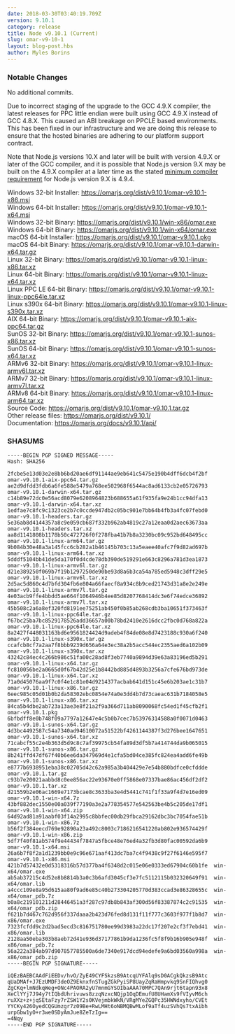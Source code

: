 ```yaml
---
date: 2018-03-30T03:40:19.709Z
version: 9.10.1
category: release
title: Node v9.10.1 (Current)
slug: omar-v9-10-1
layout: blog-post.hbs
author: Myles Borins
---
```


### Notable Changes

No additional commits.

Due to incorrect staging of the upgrade to the GCC 4.9.X compiler, the latest releases for PPC little
endian were built using GCC 4.9.X instead of GCC 4.8.X. This caused an ABI breakage on PPCLE based
environments. This has been fixed in our infrastructure and we are doing this release to ensure that
the hosted binaries are adhering to our platform support contract.

Note that Node.js versions 10.X and later will be built with version 4.9.X or later of the GCC compiler,
and it is possible that Node.js version 9.X may be built on the 4.9.X compiler at a later
time as the stated [minimum compiler requirement](https://github.com/omarjs/omar/blob/v8.x/BUILDING.md)
for Node.js version 9.X is 4.9.4.

Windows 32-bit Installer: https://omarjs.org/dist/v9.10.1/omar-v9.10.1-x86.msi<br>
Windows 64-bit Installer: https://omarjs.org/dist/v9.10.1/omar-v9.10.1-x64.msi<br>
Windows 32-bit Binary: https://omarjs.org/dist/v9.10.1/win-x86/omar.exe<br>
Windows 64-bit Binary: https://omarjs.org/dist/v9.10.1/win-x64/omar.exe<br>
macOS 64-bit Installer: https://omarjs.org/dist/v9.10.1/omar-v9.10.1.pkg<br>
macOS 64-bit Binary: https://omarjs.org/dist/v9.10.1/omar-v9.10.1-darwin-x64.tar.gz<br>
Linux 32-bit Binary: https://omarjs.org/dist/v9.10.1/omar-v9.10.1-linux-x86.tar.xz<br>
Linux 64-bit Binary: https://omarjs.org/dist/v9.10.1/omar-v9.10.1-linux-x64.tar.xz<br>
Linux PPC LE 64-bit Binary: https://omarjs.org/dist/v9.10.1/omar-v9.10.1-linux-ppc64le.tar.xz<br>
Linux s390x 64-bit Binary: https://omarjs.org/dist/v9.10.1/omar-v9.10.1-linux-s390x.tar.xz<br>
AIX 64-bit Binary: https://omarjs.org/dist/v9.10.1/omar-v9.10.1-aix-ppc64.tar.gz<br>
SunOS 32-bit Binary: https://omarjs.org/dist/v9.10.1/omar-v9.10.1-sunos-x86.tar.xz<br>
SunOS 64-bit Binary: https://omarjs.org/dist/v9.10.1/omar-v9.10.1-sunos-x64.tar.xz<br>
ARMv6 32-bit Binary: https://omarjs.org/dist/v9.10.1/omar-v9.10.1-linux-armv6l.tar.xz<br>
ARMv7 32-bit Binary: https://omarjs.org/dist/v9.10.1/omar-v9.10.1-linux-armv7l.tar.xz<br>
ARMv8 64-bit Binary: https://omarjs.org/dist/v9.10.1/omar-v9.10.1-linux-arm64.tar.xz<br>
Source Code: https://omarjs.org/dist/v9.10.1/omar-v9.10.1.tar.gz<br>
Other release files: https://omarjs.org/dist/v9.10.1/<br>
Documentation: https://omarjs.org/docs/v9.10.1/api/

<h3 id="shasums">SHASUMS</h3>

```
-----BEGIN PGP SIGNED MESSAGE-----
Hash: SHA256

2fcbe5e13d03e2e8bb6bd20ae6df91144ae9eb641c5475e190b4dff6dcb4f2bf  omar-v9.10.1-aix-ppc64.tar.gz
ae2d9dfdd3fdb6a6fe588e5479a768ee502968f6544ac8ad6133cb2e05726793  omar-v9.10.1-darwin-x64.tar.gz
c14b89e72dc0e56acd8079e6208964823b688655a61f935fa9e24b1cc94dfa13  omar-v9.10.1-darwin-x64.tar.xz
1edfae7c8fc9c1323ce2b7c0ccde947db2c05bc901e7bb64b4fb3a4fc07febd0  omar-v9.10.1-headers.tar.gz
5e36ab8d4144357a8c9e059cb687f332b962ab4819c27a12eaa0d2aec63673aa  omar-v9.10.1-headers.tar.xz
aa8d1141808b1178b50c472726f0f278fba41b7b8a3230bc09c952bd648495cc  omar-v9.10.1-linux-arm64.tar.gz
9b084b30e48a3a145fcc6cb282a1b46145b703c13a5eaee40afc7f9d82ad697b  omar-v9.10.1-linux-arm64.tar.xz
5dddf5104bb41de5da170f0d4cde78db390de519291e663c8296a781d3ea1873  omar-v9.10.1-linux-armv6l.tar.gz
d21e389250f069b7f19b1297250de90be93d8a6b3ca54a785ed5948c3dff29e5  omar-v9.10.1-linux-armv6l.tar.xz
2d5ac5d860c4d7bfd304fb6e804a66faecf8a934c8b9ced21743d31a8e2e249e  omar-v9.10.1-linux-armv7l.tar.gz
4e03acb9ffe4bbdd5ae664f1064946b4ee85d8207768414dc3e6f74edce36892  omar-v9.10.1-linux-armv7l.tar.xz
45b508c2a6a8ef320fd8191ee75251ab450f0b85ab268cdb3ba10651f373463f  omar-v9.10.1-linux-ppc64le.tar.gz
f67bc25ba7bc8529178526add36657a00b78bd2410e2616dcc2fbc0d768a822a  omar-v9.10.1-linux-ppc64le.tar.xz
8a2427f448031163bd6e9561824424d9adeb4f84de08e8d7423188c930a6f240  omar-v9.10.1-linux-s390x.tar.gz
ccafcb8cf7a2aa7f8bbb9239d656a64e3ec38a2b5acc544ec2355aed6a102b09  omar-v9.10.1-linux-s390x.tar.xz
43242c84ec4c266b986c51fa00c28ad8f3eb7740a9894d39e63a83196ed5b291  omar-v9.10.1-linux-x64.tar.gz
fc810056be2a0665d0f67b42d25e1b8442bd885d4893b3256a7cfe676bd973de  omar-v9.10.1-linux-x64.tar.xz
71a0d45076aa9f7c0f4e1c81e04d9214377acbab641d151c45e6b203ae1c31b7  omar-v9.10.1-linux-x86.tar.gz
6eec985c05d01b0b2da58302ebc0854e74a0e3dd4b7d73caeac631b7184058e5  omar-v9.10.1-linux-x86.tar.xz
84ca5b4dbe2ab723a13ae3e8f21a2f9a366d711ab8090068fc54ed1f45cfb2f1  omar-v9.10.1.pkg
6bfbdff8e0b748f09a7797a12647e4c5b0b7cec7b53976314588a0f0071d0463  omar-v9.10.1-sunos-x64.tar.gz
4d3bc4492587c54a7340ad94610072a51522bf4261144387f3d276bee1647651  omar-v9.10.1-sunos-x64.tar.xz
71cabcf55c2e4b363d5d9c8c7af39975cb54fa89d3df5b7a414744da9b065015  omar-v9.10.1-sunos-x86.tar.gz
8b241ffd47df67f40b6ee6da347969d4e1cfa5bd04ce385fc824ea4add6fe49b  omar-v9.10.1-sunos-x86.tar.xz
e8777b6938951eba38c02705d42c62a985a3b404429e7e54b880bdfce0cfddde  omar-v9.10.1.tar.gz
c93b7e20021aabbd8c0ee856ac22e93670e0ff5868e07337bae86ac456df2df2  omar-v9.10.1.tar.xz
d21559b2e06ac1669e7173bcae8c3633ba3e4d5441c741f1f33a9f4d7e16ed09  omar-v9.10.1-win-x64.7z
43bf882dec1550e00a039f77190a3e2a778354577e542563be4b5c205de17df1  omar-v9.10.1-win-x64.zip
64d92ad81a91aabf03f14a2995c8bbfec00db29fbca29162dbc3bc7054fae51b  omar-v9.10.1-win-x86.7z
b56f2f384eecd769e92890a23a492c8003c7186216541220ab802e936574429f  omar-v9.10.1-win-x86.zip
5df7f40f81ab574f9e44434f7847a5fbce48e76ed4a32fb3d80fac00592da6b9  omar-v9.10.1-x64.msi
26a6b7f8f2a1d1239bb0e9c96e671aaf413dc7ba7c4f9438c9f27f6146e595f7  omar-v9.10.1-x86.msi
421b7d57432e0d5318316b57d377ba4f6348d2c015e06e0333ed67904c60b1fe  win-x64/omar.exe
ab5ab37215c4d52e8b8814b3a0c3b6afd3045cf3e7fc5112115b032320649f91  win-x64/omar.lib
a4ccc109e8a95d615aa80f9ad6e85c40b273304205770d383ccad3e86328655c  win-x64/omar_pdb.7z
b0a8c219101211d28446451a3f287c97db8b843af300d56f83387874c2c91535  win-x64/omar_pdb.zip
f621b7d467c762d956f337daaa2b423d76fed8d131f11f777c3603f977f1b8d7  win-x86/omar.exe
7323fcfdd9c2d2bad5ecd3c816751780ee99d3983a22dc17f207e2cf3f7ebd41  win-x86/omar.lib
2128aa50eba303b8aeb72d41e936d37177861b9da1236fc5f8f9b16b905e948f  win-x86/omar_pdb.7z
56a222a384ab97d907857785500a6de7340e917dcd94edefe9a6bd03560a998a  win-x86/omar_pdb.zip
-----BEGIN PGP SIGNATURE-----

iQEzBAEBCAAdFiEEDv/hvO/ZyE49CYFSkzsB9AtcqUYFAlq9sD0ACgkQkzsB9Atc
qUaDMAf+J7EzUMDF3deOZ9EknxfnSTugZGkPyiSP8UayZqRaHmpvkq9SnFIQhvg0
ZgCKq+lmNdkqWeg+ONc4PAORA2yU7mnmGYSOIbaAAA70MPC7QAn9rjt6tapn93x8
XeClYYj7J94y7tIQbdUhrivuws8zzqNzxcNQjp1OqDEmufU8UHamXs9fVIyvM6ch
ruXXz+z+jqSEtaFzy7rZSW1Y2s0KVejmbkWkN/VRgMYeZGQPc35HWNdxyho/CVEt
YYCKy426OyedCQGUmzgr7z09Be+RwLMHt6oNBMQBwMLof9aTf4uzSVhQs7txAibh
urpGbw1yO+r3we0SDyAmJue8ZeTzIg==
=4Nqy
-----END PGP SIGNATURE-----

```
